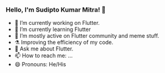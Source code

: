 ### Hello, I'm Sudipto Kumar Mitra! 👋


- 🔭 I’m currently working on Flutter.
- 🌱 I’m currently learning Flutter
- 👯 I’m mostly active on Flutter community and meme stuff.
- ⚗️ Improving the efficiency of my code.
- 💬 Ask me about Flutter.
- 📫 How to reach me: ...
- 😄 Pronouns: He/His
